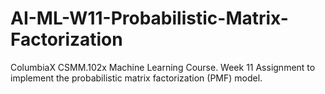 # AI-ML-W11-Probabilistic-Matrix-Factorization
ColumbiaX CSMM.102x Machine Learning Course. Week 11 Assignment to implement the probabilistic matrix factorization (PMF) model. 
